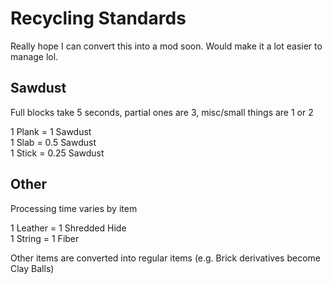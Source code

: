 # Recycling Standards

Really hope I can convert this into a mod soon. Would make it a lot easier to manage lol.


## Sawdust
Full blocks take 5 seconds, partial ones are 3, misc/small things are 1 or 2

1 Plank = 1 Sawdust<br />
1 Slab = 0.5 Sawdust<br />
1 Stick = 0.25 Sawdust


## Other

Processing time varies by item

1 Leather = 1 Shredded Hide<br />
1 String = 1 Fiber

Other items are converted into regular items (e.g. Brick derivatives become Clay Balls)